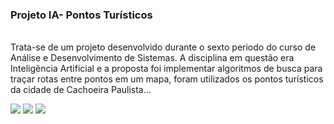 <b><h3>Projeto IA- Pontos Turísticos</h3></b><br>
Trata-se de um projeto desenvolvido durante o sexto periodo do curso de Análise e Desenvolvimento de Sistemas.
A disciplina em questão era Inteligência Artificial e a proposta foi implementar algoritmos de busca para traçar rotas entre pontos em um mapa, foram utilizados os pontos turísticos da cidade de Cachoeira Paulista...

<img src=”https://github.com/LukDeveloper/WEB-Applications/blob/master/WhatsApp%20Image%202020-05-23%20at%2023.08.27.jpeg”>
<img src=”https://github.com/LukDeveloper/WEB-Applications/blob/master/WhatsApp%20Image%202020-05-23%20at%2020.58.42.jpeg”>
<img src=”https://github.com/LukDeveloper/WEB-Applications/blob/master/WhatsApp%20Image%202020-05-20%20at%2000.15.31.jpeg”>

